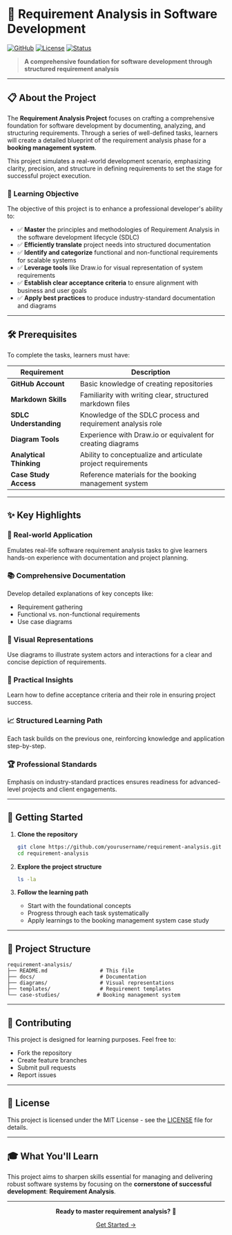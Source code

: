 # 🎯 Requirement Analysis in Software Development

[![GitHub](https://img.shields.io/badge/GitHub-Repository-blue?style=for-the-badge&logo=github)](https://github.com/yourusername/requirement-analysis)
[![License](https://img.shields.io/badge/License-MIT-green.svg?style=for-the-badge)](LICENSE)
[![Status](https://img.shields.io/badge/Status-In%20Progress-orange?style=for-the-badge)]()

> **A comprehensive foundation for software development through structured requirement analysis**

---

## 📋 About the Project

The **Requirement Analysis Project** focuses on crafting a comprehensive foundation for software development by documenting, analyzing, and structuring requirements. Through a series of well-defined tasks, learners will create a detailed blueprint of the requirement analysis phase for a **booking management system**.

This project simulates a real-world development scenario, emphasizing clarity, precision, and structure in defining requirements to set the stage for successful project execution.

### 🎯 Learning Objective

The objective of this project is to enhance a professional developer's ability to:

- ✅ **Master** the principles and methodologies of Requirement Analysis in the software development lifecycle (SDLC)
- ✅ **Efficiently translate** project needs into structured documentation
- ✅ **Identify and categorize** functional and non-functional requirements for scalable systems
- ✅ **Leverage tools** like Draw.io for visual representation of system requirements
- ✅ **Establish clear acceptance criteria** to ensure alignment with business and user goals
- ✅ **Apply best practices** to produce industry-standard documentation and diagrams

---

## 🛠️ Prerequisites

To complete the tasks, learners must have:

| Requirement             | Description                                                  |
| ----------------------- | ------------------------------------------------------------ |
| **GitHub Account**      | Basic knowledge of creating repositories                     |
| **Markdown Skills**     | Familiarity with writing clear, structured markdown files    |
| **SDLC Understanding**  | Knowledge of the SDLC process and requirement analysis role  |
| **Diagram Tools**       | Experience with Draw.io or equivalent for creating diagrams  |
| **Analytical Thinking** | Ability to conceptualize and articulate project requirements |
| **Case Study Access**   | Reference materials for the booking management system        |

---

## ✨ Key Highlights

### 🌟 Real-world Application

Emulates real-life software requirement analysis tasks to give learners hands-on experience with documentation and project planning.

### 📚 Comprehensive Documentation

Develop detailed explanations of key concepts like:

- Requirement gathering
- Functional vs. non-functional requirements
- Use case diagrams

### 🎨 Visual Representations

Use diagrams to illustrate system actors and interactions for a clear and concise depiction of requirements.

### 🎯 Practical Insights

Learn how to define acceptance criteria and their role in ensuring project success.

### 📈 Structured Learning Path

Each task builds on the previous one, reinforcing knowledge and application step-by-step.

### 🏆 Professional Standards

Emphasis on industry-standard practices ensures readiness for advanced-level projects and client engagements.

---

## 🚀 Getting Started

1. **Clone the repository**

   ```bash
   git clone https://github.com/yourusername/requirement-analysis.git
   cd requirement-analysis
   ```

2. **Explore the project structure**

   ```bash
   ls -la
   ```

3. **Follow the learning path**
   - Start with the foundational concepts
   - Progress through each task systematically
   - Apply learnings to the booking management system case study

---

## 📁 Project Structure

```
requirement-analysis/
├── README.md                 # This file
├── docs/                     # Documentation
├── diagrams/                 # Visual representations
├── templates/                # Requirement templates
└── case-studies/            # Booking management system
```

---

## 🤝 Contributing

This project is designed for learning purposes. Feel free to:

- Fork the repository
- Create feature branches
- Submit pull requests
- Report issues

---

## 📄 License

This project is licensed under the MIT License - see the [LICENSE](LICENSE) file for details.

---

## 🎓 What You'll Learn

This project aims to sharpen skills essential for managing and delivering robust software systems by focusing on the **cornerstone of successful development**: **Requirement Analysis**.

---

<div align="center">

**Ready to master requirement analysis?** 🚀

[Get Started →](#getting-started)

</div>
